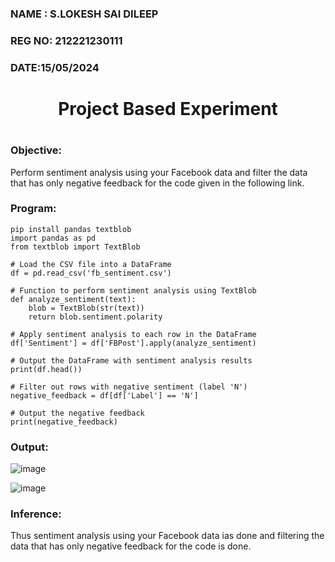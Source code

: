 <H3>NAME : S.LOKESH SAI DILEEP</H3>
<H3>REG NO: 212221230111</H3>
<H3>DATE:15/05/2024</H3>
<H1 Align="center">Project Based Experiment<H1>
  
### Objective:
Perform sentiment analysis using your Facebook data and filter the data that has only negative feedback for the code given in the following link.
<H3>Program:</H3>

```
pip install pandas textblob
import pandas as pd
from textblob import TextBlob

# Load the CSV file into a DataFrame
df = pd.read_csv('fb_sentiment.csv')

# Function to perform sentiment analysis using TextBlob
def analyze_sentiment(text):
    blob = TextBlob(str(text))
    return blob.sentiment.polarity

# Apply sentiment analysis to each row in the DataFrame
df['Sentiment'] = df['FBPost'].apply(analyze_sentiment)

# Output the DataFrame with sentiment analysis results
print(df.head())

# Filter out rows with negative sentiment (label 'N')
negative_feedback = df[df['Label'] == 'N']

# Output the negative feedback
print(negative_feedback)

```
<H3>Output:</H3>

![image](https://github.com/22002102/Project-Based-Experiment-AAI/assets/119091638/a6539c89-7efd-4679-b2d3-b7da9feb4393)

![image](https://github.com/22002102/Project-Based-Experiment-AAI/assets/119091638/fd6249e6-f2ad-48e9-b3a9-13f9747c94ca)

<H3>Inference:</H3>
Thus sentiment analysis using your Facebook data ias done and filtering the data that has only negative feedback for the code is done.
